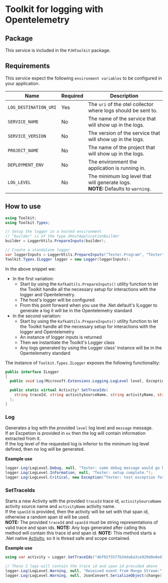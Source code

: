# Toolkit for logging with Opentelemetry

## Package
This service is included in the `PJHToolkit` package.

## Requirements
This service expect the following `environment variables` to be configured in your application.

| Name | Required | Description |
| ----------- | ----------- | ----------- |
| `LOG_DESTINATION_URI` | Yes | The `uri` of the otel collector where logs should be sent to. |
| `SERVICE_NAME` | No | The name of the service that will show up in the logs. |
| `SERVICE_VERSION` | No | The version of the service that will show up in the logs. |
| `PROJECT_NAME` | No | The name of the project that will show up in the logs. |
| `DEPLOYMENT_ENV` | No | The environment the application is running in. |
| `LOG_LEVEL` | No | The minimum log level that will generate logs.<br>**NOTE:** Defaults to `warning`. |

## How to use
```c#
using Toolkit;
using Toolkit.Types;

// Setup the logger in a hosted environment
// "builder" is of the type IHostApplicationBuilder
builder = LoggerUtils.PrepareInputs(builder);

// Create a standalone logger
var loggerInputs = LoggerUtils.PrepareInputs("Tester.Program", "Tester", "Main thread");
Toolkit.Types.ILogger logger = new Logger(loggerInputs);
```

In the above snippet we:
- In the first variation:
  - Start by using the `KafkaUtils.PrepareInputs()` utility function to let the Toolkit handle all the necessary setup for interactions with the logger and Opentelemetry.
  - The host's logger will be configured
  - From this point forward when you use the .Net default's ILogger to generate a log it will be in the Opentelemetry standard
- In the second variation:
  - Start by using the `KafkaUtils.PrepareInputs()` utility function to let the Toolkit handle all the necessary setup for interactions with the logger and Opentelemetry
  - An instance of logger inputs is returned
  - Then we instantiate the Toolkit's Logger class
  - Any logs generated by using the Logger class' instance will be in the Opentelemetry standard

The instance of `Toolkit.Types.ILogger` exposes the following functionality:

```c#
public interface ILogger
{
  public void Log(Microsoft.Extensions.Logging.LogLevel level, Exception? ex, string message);

  public static virtual Activity? SetTraceIds(
    string traceId, string activitySourceName, string activityName, string? spanId = null
  );
}
```

### Log
Generates a log with the provided `level` log level and `message` message.<br>
If an Excpetion is provided in `ex` then the log will contain information extracted from it.<br>
If the log level of the requested log is inferior to the minimum log level defined, then no log will be generated.<br>

**Example use**
```c#
logger.Log(LogLevel.Debug, null, "Tester: some debug message would go here.");
logger.Log(LogLevel.Information, null, "Tester: setup complete.");
logger.Log(LogLevel.Critical, new Exception("Tester: test exception for log"), "Tester: exception logging.");
```

### SetTraceIds
Starts a new Activity with the provided `traceId` trace id, `activitySourceName` activity source name and `activityName` activity name.<br>
If the `spanId` is provided, then the activity will be set with that span id, otherwise a random span id will be used.<br>
**NOTE:** The provided `traceId` and `spanId` must be string representations of valid trace and span ids.
**NOTE:** Any logs generated after calling this method will contain this trace id and span id.
**NOTE:** This method starts a .Net native [Activity](https://learn.microsoft.com/en-us/dotnet/api/system.diagnostics.activity), so it is thread safe and scope contained.

**Example use**
```c#
using var activity = Logger.SetTraceIds("4bf92f3577b34da6a3ce929d0e0e4736", "MongoDb Watcher", "Change received", ActivitySpanId.CreateRandom().ToString());

// These 2 logs will contain the trace id and span id provided above
logger.Log(LogLevel.Warning, null, "Received event from Mongo Stream:");
logger.Log(LogLevel.Warning, null, JsonConvert.SerializeObject(change));
```
